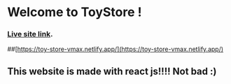 # Welcome to ToyStore !

### [Live site link](https://toy-store-vmax.netlify.app/).

##[https://toy-store-vmax.netlify.app/](https://toy-store-vmax.netlify.app/)
## 

## This website is made with react js!!!! Not bad :)

